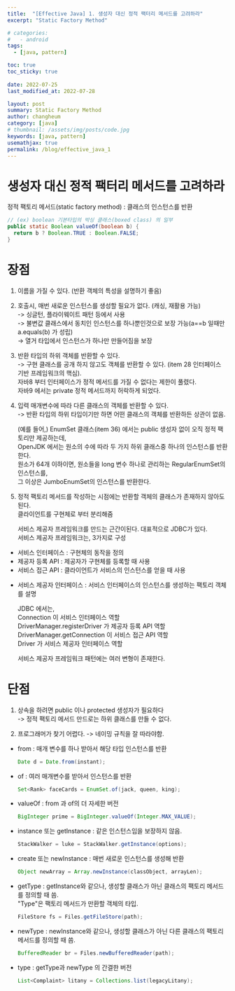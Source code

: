 ```yaml
---
title:  "[Effective Java] 1. 생성자 대신 정적 팩터리 메서드를 고려하라"
excerpt: "Static Factory Method"

# categories:
#   - android
tags:
  - [java, pattern]

toc: true
toc_sticky: true
 
date: 2022-07-25
last_modified_at: 2022-07-28

layout: post
summary: Static Factory Method
author: changheum
category: [java]
# thumbnail: /assets/img/posts/code.jpg
keywords: [java, pattern]
usemathjax: true
permalink: /blog/effective_java_1
---
```


# 생성자 대신 정적 팩터리 메서드를 고려하라
정적 팩토리 메서드(static factory method) : 클래스의 인스턴스를 반환    
```java
// (ex) boolean 기본타입의 박싱 클래스(boxed class) 의 일부
public static Boolean valueOf(boolean b) {
  return b ? Boolean.TRUE : Boolean.FALSE;   
}
```

# 장점
1. 이름을 가질 수 있다. (반환 객체의 특성을 설명하기 좋음)  
  
2. 호출시, 매번 새로운 인스턴스를 생성할 필요가 없다. (캐싱, 재활용 가능)  
  -> 싱글턴, 플라이웨이트 패턴 등에서 사용  
  -> 불변값 클래스에서 동치인 인스턴스를 하나뿐인것으로 보장 가능(a==b 일때만 a.equals(b) 가 성립)  
  -> 열거 타입에서 인스턴스가 하나만 만들어짐을 보장  

3. 반환 타입의 하위 객체를 반환할 수 있다.  
  -> 구현 클래스를 공개 하지 않고도 객체를 반환할 수 있다. (item 28 인터페이스 기반 프레임워크의 핵심).  
      자바8 부터 인터페이스가 정적 메서드를 가질 수 없다는 제한이 풀렸다.  
      자바9 에서는 private 정적 메서드까지 허락하게 되었다.  
  
4. 입력 매개변수에 따라 다른 클래스의 객체를 반환할 수 있다.  
  -> 반환 타입의 하위 타입이기만 하면 어떤 클래스의 객체를 반환하든 상관이 없음.  
  
    (예를 들어,) 
    EnumSet 클래스(item 36) 에서는 public 생성자 없이 오직 정적 팩토리만 제공하는데,  
    OpenJDK 에서는 원소의 수에 따라 두 가지 하위 클래스중 하나의 인스턴스를 반환한다.   
    원소가 64개 이하이면, 원소들을 long 변수 하나로 관리하는 RegularEnumSet의 인스턴스를,  
    그 이상은 JumboEnumSet의 인스턴스를 반환한다.   
  
5. 정적 팩토리 메서드를 작성하는 시점에는 반환할 객체의 클래스가 존재하지 않아도 된다.  
   클라이언트를 구현체로 부터 분리해줌  
  
    서비스 제공자 프레임워크를 만드는 근간이된다. 대표적으로 JDBC가 있다.  
    서비스 제공자 프레임워크는, 3가지로 구성  
  - 서비스 인터페이스 : 구현체의 동작을 정의  
  - 제공자 등록 API : 제공자가 구현체를 등록할 때 사용  
  - 서비스 접근 API : 클라이언트가 서비스의 인스턴스를 얻을 때 사용  
  + 서비스 제공자 인터페이스 : 서비스 인터페이스의 인스턴스를 생성하는 팩토리 객체를 설명  
  
    JDBC 에서는,  
    Connection 이 서비스 인터페이스 역할  
    DriverManager.registerDriver 가 제공자 등록 API 역할  
    DriverManager.getConnection 이 서비스 접근 API 역할  
    Driver 가 서비스 제공자 인터페이스 역할  

    서비스 제공자 프레임워크 패턴에는 여러 변형이 존재한다.  
  
# 단점
1. 상속을 하려면 public 이나 protected 생성자가 필요하다   
  -> 정적 팩토리 메서드 만드로는 하위 클래스를 만들 수 없다.  

2. 프로그래머가 찾기 어렵다. 
  -> 네이밍 규칙을 잘 따라야함.  
  - from : 매개 변수를 하나 받아서 해당 타입 인스턴스를 반환  
    ```java
    Date d = Date.from(instant);
    ```
  - of : 여러 매개변수를 받아서 인스턴스를 반환
    ```java
    Set<Rank> faceCards = EnumSet.of(jack, queen, king);
    ```
  - valueOf : from 과 of의 더 자세한 버전
    ```java
    BigInteger prime = BigInteger.valueOf(Integer.MAX_VALUE);
    ```
  - instance 또는 getInstance : 같은 인스턴스임을 보장하지 않음. 
    ```java
    StackWalker = luke = StackWalker.getInstance(options);
    ```
  - create 또는 newInstance : 매번 새로운 인스턴스를 생성해 반환
    ```java
    Object newArray = Array.newInstance(classObject, arrayLen);
    ```
  - getType : getInstance와 같으나, 생성할 클래스가 아닌 클래스의 팩토리 메서드를 정의할 때 씀.  
              "Type"은 팩토리 메서드가 만환할 객체의 타입.
    ```java
    FileStore fs = Files.getFileStore(path);
    ```
  - newType : newInstance와 같으나, 생성할 클래스가 아닌 다른 클래스의 팩토리 메서드를 정의할 때 씀.
    ```java
    BufferedReader br = Files.newBufferedReader(path);
    ```
  - type : getType과 newType 의 간결한 버전
    ```java
    List<Complaint> litany = Collections.list(legacyLitany);
    ```
  
 
  

